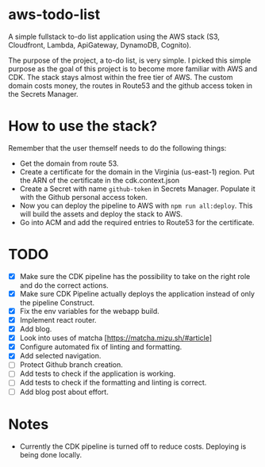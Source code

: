 # aws-todo-list
A simple fullstack to-do list application using the AWS stack (S3, Cloudfront, Lambda, ApiGateway, DynamoDB, Cognito).

The purpose of the project, a to-do list, is very simple. I picked this simple purpose as the goal of this project is to become more familiar with AWS and CDK. The stack stays almost within the free tier of AWS. The custom domain costs money, the routes in Route53 and the github access token in the Secrets Manager. 

# How to use the stack?

Remember that the user themself needs to do the following things:

* Get the domain from route 53.
* Create a certificate for the domain in the Virginia (us-east-1) region. Put the ARN of the certificate in the cdk.context.json
* Create a Secret with name `github-token` in Secrets Manager. Populate it with the Github personal access token.
* Now you can deploy the pipeline to AWS with `npm run all:deploy`. This will build the assets and deploy the stack to AWS.
* Go into ACM and add the required entries to Route53 for the certificate.

# TODO
- [x] Make sure the CDK pipeline has the possibility to take on the right role and do the correct actions.
- [x] Make sure CDK Pipeline actually deploys the application instead of only the pipeline Construct.
- [x] Fix the env variables for the webapp build.
- [x] Implement react router.
- [x] Add blog.
- [x] Look into uses of matcha [https://matcha.mizu.sh/#article]
- [x] Configure automated fix of linting and formatting.
- [x] Add selected navigation.
- [ ] Protect Github branch creation.
- [ ] Add tests to check if the application is working.
- [ ] Add tests to check if the formatting and linting is correct.
- [ ] Add blog post about effort.

# Notes
* Currently the CDK pipeline is turned off to reduce costs. Deploying is being done locally.